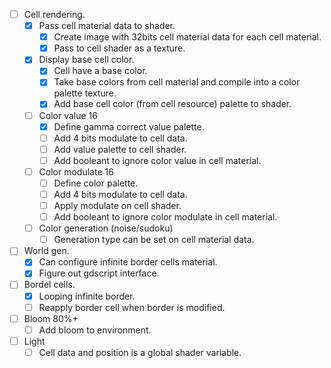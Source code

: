 - [ ] Cell rendering.
    - [x] Pass cell material data to shader.
        - [x] Create image with 32bits cell material data for each cell material.
        - [x] Pass to cell shader as a texture.
    - [x] Display base cell color.
    	- [x] Cell have a base color.
		- [x] Take base colors from cell material and compile into a color palette texture.
		- [x] Add base cell color (from cell resource) palette to shader.
    - [ ] Color value 16
		- [x] Define gamma correct value palette.
		- [ ] Add 4 bits modulate to cell data.
		- [ ] Add value palette to cell shader.
		- [ ] Add booleant to ignore color value in cell material.
    - [ ] Color modulate 16
        - [ ] Define color palette.
        - [ ] Add 4 bits modulate to cell data.
        - [ ] Apply modulate on cell shader.
        - [ ] Add booleant to ignore color modulate in cell material.
    - [ ] Color generation (noise/sudoku)
        - [ ] Generation type can be set on cell material data.
- [ ] World gen.
    - [x] Can configure infinite border cells material.
    - [x] Figure out gdscript interface.
- [ ] Bordel cells.
    - [x] Looping infinite border.
    - [ ] Reapply border cell when border is modified.
- [ ] Bloom 80%+
    - [ ] Add bloom to environment.
- [ ] Light
    - [ ] Cell data and position is a global shader variable.